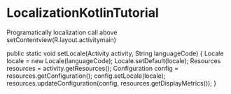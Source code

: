 # LocalizationKotlinTutorial




Programatically localization call above setContentview(R.layout.activitymain)
 
public static void setLocale(Activity activity, String languageCode) {
        Locale locale = new Locale(languageCode);
        Locale.setDefault(locale);
        Resources resources = activity.getResources();
        Configuration config = resources.getConfiguration();
        config.setLocale(locale);
        resources.updateConfiguration(config, resources.getDisplayMetrics());
    }
    
    
    
    
    
